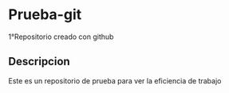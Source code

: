 # Prueba-git
1°Repositorio creado con github

## Descripcion
Este es un repositorio de prueba para ver la eficiencia de trabajo
